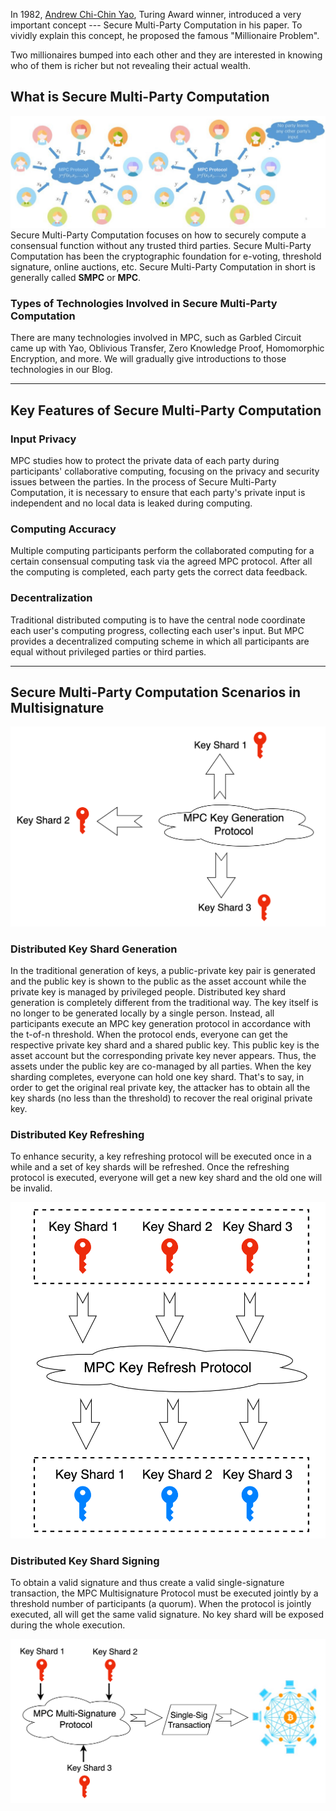 In 1982, [Andrew Chi-Chin Yao](https://en.wikipedia.org/wiki/Andrew_Yao), Turing Award winner, introduced a very important concept --- Secure Multi-Party Computation in his paper. To vividly explain this concept, he proposed the famous "Millionaire Problem".

Two millionaires bumped into each other and they are interested in knowing who of them is richer but not revealing their actual wealth.


What is Secure Multi-Party Computation
--------------------------------------
![alt text](image.png)
Secure Multi-Party Computation focuses on how to securely compute a consensual function without any trusted third parties. Secure Multi-Party Computation has been the cryptographic foundation for e-voting, threshold signature, online auctions, etc. Secure Multi-Party Computation in short is generally called **SMPC** or **MPC**.

### **Types of Technologies Involved in Secure Multi-Party Computation**

There are many technologies involved in MPC, such as Garbled Circuit came up with Yao, Oblivious Transfer, Zero Knowledge Proof, Homomorphic Encryption, and more. We will gradually give introductions to those technologies in our Blog.

----
Key Features of Secure Multi-Party Computation
----------------------------------------------

### Input Privacy

MPC studies how to protect the private data of each party during participants' collaborative computing, focusing on the privacy and security issues between the parties. In the process of Secure Multi-Party Computation, it is necessary to ensure that each party's private input is independent and no local data is leaked during computing.

### Computing Accuracy

Multiple computing participants perform the collaborated computing for a certain consensual computing task via the agreed MPC protocol. After all the computing is completed, each party gets the correct data feedback.

### Decentralization

Traditional distributed computing is to have the central node coordinate each user's computing progress, collecting each user's input. But MPC provides a decentralized computing scheme in which all participants are equal without privileged parties or third parties.

----

Secure Multi-Party Computation Scenarios in Multisignature
----------------------------------------------------------
![alt text](image-1.png)
### Distributed Key Shard Generation

In the traditional generation of keys, a public-private key pair is generated and the public key is shown to the public as the asset account while the private key is managed by privileged people. Distributed key shard generation is completely different from the traditional way. The key itself is no longer to be generated locally by a single person. Instead, all participants execute an MPC key generation protocol in accordance with the t-of-n threshold. When the protocol ends, everyone can get the respective private key shard and a shared public key. This public key is the asset account but the corresponding private key never appears. Thus, the assets under the public key are co-managed by all parties. When the key sharding completes, everyone can hold one key shard. That's to say, in order to get the original real private key, the attacker has to obtain all the key shards (no less than the threshold) to recover the real original private key.

### Distributed Key Refreshing

To enhance security, a key refreshing protocol will be executed once in a while and a set of key shards will be refreshed. Once the refreshing protocol is executed, everyone will get a new key shard and the old one will be invalid.

![alt text](image-2.png)


### Distributed Key Shard Signing

To obtain a valid signature and thus create a valid single-signature transaction, the MPC Multisignature Protocol must be executed jointly by a threshold number of participants (a quorum). When the protocol is jointly executed, all will get the same valid signature. No key shard will be exposed during the whole execution.

![alt text](image-3.png)